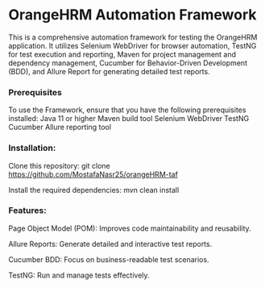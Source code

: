 # OrangeHRM Automation Framework

This is a comprehensive automation framework for testing the OrangeHRM application. It utilizes Selenium WebDriver for browser automation, TestNG for test execution and reporting, Maven for project management and dependency management, Cucumber for Behavior-Driven Development (BDD), and Allure Report for generating detailed test reports.

### Prerequisites
To use the Framework, ensure that you have the following prerequisites installed:
Java 11 or higher
Maven build tool
Selenium WebDriver
TestNG
Cucumber
Allure reporting tool

### Installation:

Clone this repository: git clone https://github.com/MostafaNasr25/orangeHRM-taf

Install the required dependencies: mvn clean install

### Features:

Page Object Model (POM): Improves code maintainability and reusability.

Allure Reports: Generate detailed and interactive test reports.

Cucumber BDD: Focus on business-readable test scenarios.

TestNG: Run and manage tests effectively.

